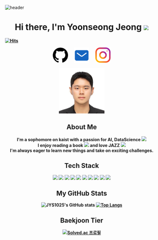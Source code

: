 ![header](https://capsule-render.vercel.app/api?type=waving&color=timeAuto)
<h1 align="center"><b>Hi there, I'm Yoonseong Jeong<b/> <img src="https://media.giphy.com/media/hvRJCLFzcasrR4ia7z/giphy.gif" width="35"></h1>
  
[![Hits](https://hits.seeyoufarm.com/api/count/incr/badge.svg?url=https%3A%2F%2Fgithub.com%2FJYS1025&count_bg=%2379C83D&title_bg=%23555555&icon=&icon_color=%23E7E7E7&title=hits&edge_flat=false)](https://hits.seeyoufarm.com)

<p align="center" style="display: flex; justify-content: center; gap: 20px;">
  <a href="https://github.com/JYS1025"><img src="github.png" width="50" height="50"/></a>
  <a href="mailto:jys1025@kaist.ac.kr"><img src="mail.png" width="50" height="50"/></a>
  <a href="https://www.instagram.com/0dysse_ys"><img src="instagram.png" width="50" height="50"/></a>
</p>

<p align="center">
  <img src="profile_square.jpg" alt="Yoonseong" width="150" height="150"/>
</p>

<h2 align="center">About Me</h2>

<p align="center">
  I'm a sophomore on kaist with a passion for AI, DataScience <img src="https://media0.giphy.com/media/v1.Y2lkPTc5MGI3NjExNmRzeTVmanJ2cDN3c2Z6djZrcTRhb2FtOGpvcjZva2hoN3JvcHBtMCZlcD12MV9pbnRlcm5hbF9naWZfYnlfaWQmY3Q9cw/zN2IXI0TEnalqdlCkZ/giphy.webp" width="30"><br/> I enjoy reading a book <img src="https://media2.giphy.com/media/v1.Y2lkPTc5MGI3NjExYWlwNGI5bmV3ZXg4dTkxZGpid3M5OWt1eWF0NXptZ28wdjhtZXh1ZyZlcD12MV9pbnRlcm5hbF9naWZfYnlfaWQmY3Q9cw/lkKD88tfMkCwf6kPji/giphy.webp" width="30"> and love JAZZ  <img src="https://media2.giphy.com/media/v1.Y2lkPTc5MGI3NjExNzlmOWZmamw2Y2x5dW12d3Y4MndndjczdzkwNTJ6ZjR3amg4cWxydCZlcD12MV9pbnRlcm5hbF9naWZfYnlfaWQmY3Q9cw/IGTD6da1CoUXktwWCa/giphy.webp" width="30"><br/>
  I'm always eager to learn new things and take on exciting challenges.
</p>

<h2 align="center">Tech Stack</h2>
<div align="center">
  
![](https://img.shields.io/badge/Python-14354C?style=for-the-badge&logo=python&logoColor=white)
![](https://img.shields.io/badge/C-00599C?style=for-the-badge&logo=c&logoColor=white)
![](https://img.shields.io/badge/HTML5-E34F26?style=for-the-badge&logo=html5&logoColor=white)
![](https://img.shields.io/badge/CSS3-1572B6?style=for-the-badge&logo=css3&logoColor=white)
![](https://img.shields.io/badge/JSS-F7DF1E?style=for-the-badge&logo=JSS&logoColor=white)
![](https://img.shields.io/badge/Java-ED8B00?style=for-the-badge&logo=openjdk&logoColor=white)
![](https://img.shields.io/badge/React-20232A?style=for-the-badge&logo=react&logoColor=61DAFB)
![](https://img.shields.io/badge/Django-092E20?style=for-the-badge&logo=django&logoColor=white)
<img src="https://img.shields.io/badge/PyTorch-EE4C2C?style=for-the-badge&logo=PyTorch&logoColor=white">
<img src="https://img.shields.io/badge/git-F05032?style=for-the-badge&logo=git&logoColor=white">
<div/>
<h2 align="center">My GitHub Stats</h2>

![JYS1025's GitHub stats](https://github-readme-stats.vercel.app/api?username=JYS1025&show_icons=true&theme=transparent)
[![Top Langs](https://github-readme-stats.vercel.app/api/top-langs/?username=JYS1025&layout=compact)](https://github.com/JYS1025/github-readme-stats)

<h2 align="center">Baekjoon Tier</h2>

[![Solved.ac
프로필](http://mazassumnida.wtf/api/v2/generate_badge?boj=jjys1025)](https://solved.ac/jjys1025)
